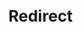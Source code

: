 ﻿---
layout: src/layouts/Redirect.astro
title: Redirect
redirect: https://yamldoc.liuyan.wang/docs/infrastructure/deployment-targets/dynamic-infrastructure/azure-accounts
pubDate:  2023-01-01
navSearch: false
navSitemap: false
navMenu: false
---
